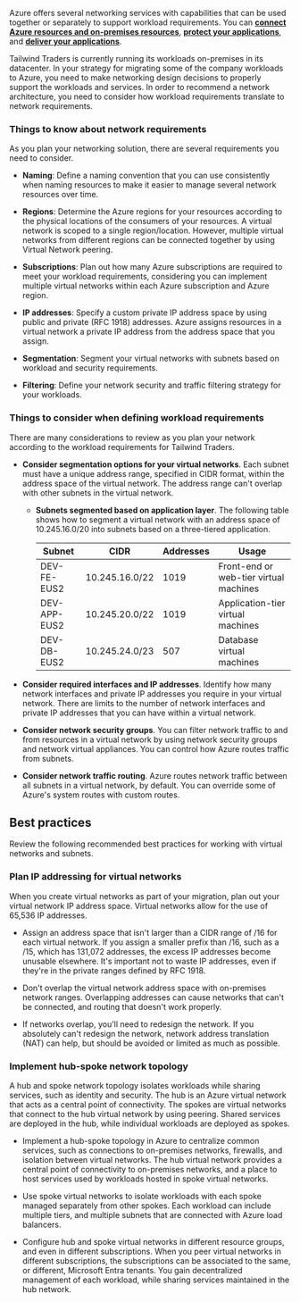 Azure offers several networking services with capabilities that can be used together or separately to support workload requirements. You can [**connect Azure resources and on-premises resources**](/azure/networking/fundamentals/networking-overview#connect), [**protect your applications**](/azure/networking/fundamentals/networking-overview#protect), and [**deliver your applications**](/azure/networking/fundamentals/networking-overview#deliver).

Tailwind Traders is currently running its workloads on-premises in its datacenter. In your strategy for migrating some of the company workloads to Azure, you need to make networking design decisions to properly support the workloads and services. In order to recommend a network architecture, you need to consider how workload requirements translate to network requirements. 

### Things to know about network requirements 

As you plan your networking solution, there are several requirements you need to consider. 

- **Naming**: Define a naming convention that you can use consistently when naming resources to make it easier to manage several network resources over time. 

- **Regions**: Determine the Azure regions for your resources according to the physical locations of the consumers of your resources. A virtual network is scoped to a single region/location. However, multiple virtual networks from different regions can be connected together by using Virtual Network peering.

- **Subscriptions**: Plan out how many Azure subscriptions are required to meet your workload requirements, considering you can implement multiple virtual networks within each Azure subscription and Azure region.

- **IP addresses**: Specify a custom private IP address space by using public and private (RFC 1918) addresses. Azure assigns resources in a virtual network a private IP address from the address space that you assign. 

- **Segmentation**: Segment your virtual networks with subnets based on workload and security requirements.

- **Filtering**: Define your network security and traffic filtering strategy for your workloads.

### Things to consider when defining workload requirements 

There are many considerations to review as you plan your network according to the workload requirements for Tailwind Traders.

- **Consider segmentation options for your virtual networks**. Each subnet must have a unique address range, specified in CIDR format, within the address space of the virtual network. The address range can't overlap with other subnets in the virtual network.
   
   - **Subnets segmented based on application layer**. The following table shows how to segment a virtual network with an address space of 10.245.16.0/20 into subnets based on a three-tiered application.

      | Subnet | CIDR | Addresses | Usage |
      | --- | --- | --- | --- |
      | DEV-FE-EUS2  | 10.245.16.0/22 | 1019 | Front-end or web-tier virtual machines |
      | DEV-APP-EUS2 | 10.245.20.0/22 | 1019 | Application-tier virtual machines |
      | DEV-DB-EUS2  | 10.245.24.0/23 |  507 | Database virtual machines |

- **Consider required interfaces and IP addresses**. Identify how many network interfaces and private IP addresses you require in your virtual network. There are limits to the number of network interfaces and private IP addresses that you can have within a virtual network.

- **Consider network security groups**. You can filter network traffic to and from resources in a virtual network by using network security groups and network virtual appliances. You can control how Azure routes traffic from subnets.

- **Consider network traffic routing**. Azure routes network traffic between all subnets in a virtual network, by default. You can override some of Azure's system routes with custom routes. 

## Best practices

Review the following recommended best practices for working with virtual networks and subnets.

### Plan IP addressing for virtual networks

When you create virtual networks as part of your migration, plan out your virtual network IP address space. Virtual networks allow for the use of 65,536 IP addresses. 

- Assign an address space that isn't larger than a CIDR range of /16 for each virtual network. If you assign a smaller prefix than /16, such as a /15, which has 131,072 addresses, the excess IP addresses become unusable elsewhere. It's important not to waste IP addresses, even if they're in the private ranges defined by RFC 1918.

- Don't overlap the virtual network address space with on-premises network ranges. Overlapping addresses can cause networks that can't be connected, and routing that doesn't work properly.

- If networks overlap, you'll need to redesign the network. If you absolutely can't redesign the network, network address translation (NAT) can help, but should be avoided or limited as much as possible.

### Implement hub-spoke network topology

A hub and spoke network topology isolates workloads while sharing services, such as identity and security. The hub is an Azure virtual network that acts as a central point of connectivity. The spokes are virtual networks that connect to the hub virtual network by using peering. Shared services are deployed in the hub, while individual workloads are deployed as spokes.

- Implement a hub-spoke topology in Azure to centralize common services, such as connections to on-premises networks, firewalls, and isolation between virtual networks. The hub virtual network provides a central point of connectivity to on-premises networks, and a place to host services used by workloads hosted in spoke virtual networks.

- Use spoke virtual networks to isolate workloads with each spoke managed separately from other spokes. Each workload can include multiple tiers, and multiple subnets that are connected with Azure load balancers.

- Configure hub and spoke virtual networks in different resource groups, and even in different subscriptions. When you peer virtual networks in different subscriptions, the subscriptions can be associated to the same, or different, Microsoft Entra tenants. You gain decentralized management of each workload, while sharing services maintained in the hub network.
